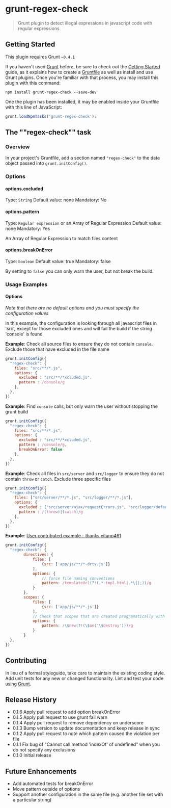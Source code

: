 # grunt-regex-check

> Grunt plugin to detect illegal expressions in javascript code with regular expressions

## Getting Started
This plugin requires Grunt `~0.4.1`

If you haven't used [Grunt](http://gruntjs.com/) before, be sure to check out the [Getting Started](http://gruntjs.com/getting-started) guide, as it explains how to create a [Gruntfile](http://gruntjs.com/sample-gruntfile) as well as install and use Grunt plugins. Once you're familiar with that process, you may install this plugin with this command:

```shell
npm install grunt-regex-check --save-dev
```

One the plugin has been installed, it may be enabled inside your Gruntfile with this line of JavaScript:

```js
grunt.loadNpmTasks('grunt-regex-check');
```

## The ""regex-check"" task

### Overview
In your project's Gruntfile, add a section named `"regex-check"` to the data object passed into `grunt.initConfig()`.

### Options

#### options.excluded
Type: `String`
Default value: none
Mandatory: No

#### options.pattern
Type: `Regular expression` or an Array of Regular Expression
Default value: none
Mandatory: Yes

An Array of Regular Expression to match files content

#### options.breakOnError
Type: `boolean`
Default value: true
Mandatory: false

By setting to `false` you can only warn the user, but not break the build.

### Usage Examples

#### Options

_Note that there are no default options and you must specify the configuration values_

In this example, the configuration is looking through all javascript files in 'src', except for those excluded ones
and will fail the build if the string 'console' is found

__Example__: Check all source files to ensure they do not contain `console`. Exclude those that have excluded in the file name

```js
grunt.initConfig({
  "regex-check": {
    files: "src/**/*.js",
    options: {
      excluded : "src/**/*xcluded.js",
      pattern : /console/g
    },
  },
})
```

__Example__: Find `console` calls, but only warn the user without stopping the grunt build

```js
grunt.initConfig({
  "regex-check": {
    files: "src/**/*.js",
    options: {
      excluded : "src/**/*xcluded.js",
      pattern : /console/g,
      breakOnError: false
    },
  },
})
```

__Example__: Check all files in `src/server` and `src/logger` to ensure they do not contain `throw` or `catch`. Exclude three specific files

```js
grunt.initConfig({
  "regex-check": {
    files: ["src/server/**/*.js", "src/logger/**/*.js"],
    options: {
      excluded : ["src/server/ajax/requestErrors.js", "src/logger/defaultErrorLogger.js", "src/server/jqueryPluginWrapper.js"],
      pattern : /(throw)|(catch)/g
    },
  },
})
```

__Example__: [User contributed example - thanks eitanp461](https://github.com/thekua/grunt-regex-check/issues/6)

```js
grunt.initConfig({
  "regex-check": {
        directives: {
            files: [
                {src: ['app/js/**/*-drtv.js']}
            ],
            options: {
                // force file naming conventions
                pattern: /templateUrl(?!(.*-tmpl.html|.*\{|;))/g
            }
        },
        scopes: {
            files: [
                {src: ['app/js/**/*.js']}
            ],
            // Check that scopes that are created programatically with $new are eventually cleaned up
            options: {
                pattern: /\$new(?!(\$on('\$destroy')))/g
            }
        }
  },
})
```


## Contributing
In lieu of a formal styleguide, take care to maintain the existing coding style. Add unit tests for any new or changed functionality. Lint and test your code using [Grunt](http://gruntjs.com/).

## Release History
- 0.1.6 Apply pull request to add option breakOnError
- 0.1.5 Apply pull request to use grunt fail warn
- 0.1.4 Apply pull request to remove dependency on underscore
- 0.1.3 Bump version to update documentation and keep release in sync
- 0.1.2 Apply pull request to note which pattern caused the violation per file
- 0.1.1 Fix bug of "Cannot call method 'indexOf' of undefined" when you do not specify any exclusions
- 0.1.0 Initial release

## Future Enhancements

- Add automated tests for breakOnError
- Move pattern outside of options
- Support another configuration in the same file (e.g. another file set with a particular string)
